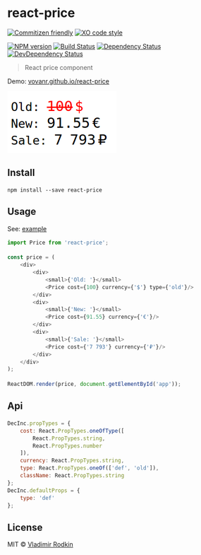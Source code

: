 # react-price

[![Commitizen friendly][commitizen-image]][commitizen-url]
[![XO code style][codestyle-image]][codestyle-url]

[![NPM version][npm-image]][npm-url]
[![Build Status][travis-image]][travis-url]
[![Dependency Status][depstat-image]][depstat-url]
[![DevDependency Status][depstat-dev-image]][depstat-dev-url]

> React price component

Demo: [vovanr.github.io/react-price][demo]

![](preview.png)

## Install

```
npm install --save react-price
```

## Usage
See: [example](example/app.jsx)

```js
import Price from 'react-price';

const price = (
    <div>
        <div>
            <small>{'Old: '}</small>
            <Price cost={100} currency={'$'} type={'old'}/>
        </div>
        <div>
            <small>{'New: '}</small>
            <Price cost={91.55} currency={'€'}/>
        </div>
        <div>
            <small>{'Sale: '}</small>
            <Price cost={'7 793'} currency={'₽'}/>
        </div>
    </div>
);

ReactDOM.render(price, document.getElementById('app'));
```

## Api

```js
DecInc.propTypes = {
    cost: React.PropTypes.oneOfType([
        React.PropTypes.string,
        React.PropTypes.number
    ]),
    currency: React.PropTypes.string,
    type: React.PropTypes.oneOf(['def', 'old']),
    className: React.PropTypes.string
};
DecInc.defaultProps = {
    type: 'def'
};
```

## License

MIT © [Vladimir Rodkin](https://github.com/VovanR)

[demo]: https://vovanr.github.io/react-price

[commitizen-url]: http://commitizen.github.io/cz-cli/
[commitizen-image]: https://img.shields.io/badge/commitizen-friendly-brightgreen.svg?style=flat-square

[codestyle-url]: https://github.com/sindresorhus/xo
[codestyle-image]: https://img.shields.io/badge/code_style-XO-5ed9c7.svg?style=flat-square

[npm-url]: https://npmjs.org/package/react-price
[npm-image]: https://img.shields.io/npm/v/react-price.svg?style=flat-square

[travis-url]: https://travis-ci.org/VovanR/react-price
[travis-image]: https://img.shields.io/travis/VovanR/react-price.svg?style=flat-square

[depstat-url]: https://david-dm.org/VovanR/react-price
[depstat-image]: https://david-dm.org/VovanR/react-price.svg?style=flat-square

[depstat-dev-url]: https://david-dm.org/VovanR/react-price
[depstat-dev-image]: https://david-dm.org/VovanR/react-price/dev-status.svg?style=flat-square
